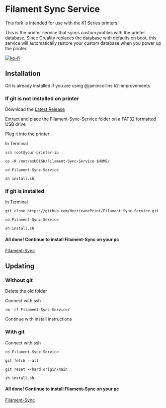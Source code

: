 

# Filament Sync Service
This fork is intended for use with the K1 Series printers.  

This is the printer service that syncs custom profiles with the printer database. Since Creality replaces the database with defaults on boot, this service will automatically restore your custom database when you power up the printer.

[![ko-fi](https://ko-fi.com/img/githubbutton_sm.svg)](https://ko-fi.com/P5P11AL9ZR)


## Installation

Git is already installed if you are using @jamincollins k2-improvements

### If git is not installed on printer

Download the [Latest Release](https://github.com/HurricanePrint/Filament-Sync-Service/releases/latest)

Extract and place the Filament-Sync-Service folder on a FAT32 formatted USB drive

Plug it into the printer

In Terminal

```
ssh root@your-printer-ip
```
```
cp -R /mnt/exUDISK/Filament-Sync-Service $HOME/
```
```
cd Filament-Sync-Service
```

```
sh install.sh
```

### If git is installed

In Terminal

```
git clone https://github.com/HurricanePrint/Filament-Sync-Service.git
```

```
cd Filament-Sync-Service
```

```
sh install.sh
```

#### All done! Continue to install Filament-Sync on your pc
[Filament-Sync](https://github.com/HurricanePrint/Filament-Sync)

## Updating

### Without git

Delete the old folder

Connect with ssh

```
rm -rf Filament-Sync-Service/
```

Continue with install instructions

### With git

Connect with ssh

```
cd Filament-Sync-Service
```

```
git fetch --all
```

```
git reset --hard origin/main 
```

```
sh install.sh
```

#### All done! Continue to install Filament-Sync on your pc
[Filament-Sync](https://github.com/HurricanePrint/Filament-Sync)


